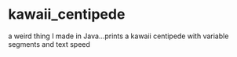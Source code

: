 # kawaii_centipede
a weird thing I made in Java...prints a kawaii centipede with variable segments and text speed
